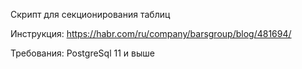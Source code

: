 
Скрипт для секционирования таблиц 

Инструкция: https://habr.com/ru/company/barsgroup/blog/481694/

Требования: PostgreSql 11 и выше 
